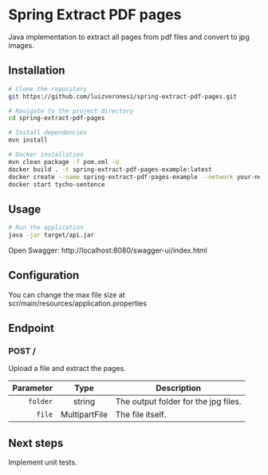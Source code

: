 # Spring Extract PDF pages

Java implementation to extract all pages from pdf files and convert to jpg images.

## Installation

```bash
# Clone the repository
git https://github.com/luizveronesi/spring-extract-pdf-pages.git

# Navigate to the project directory
cd spring-extract-pdf-pages

# Install dependencies
mvn install
```

```bash
# Docker installation
mvn clean package -f pom.xml -U
docker build . -t spring-extract-pdf-pages-example:latest
docker create --name spring-extract-pdf-pages-example --network your-network --ip x.x.x.x --restart unless-stopped spring-extract-pdf-pages-example:latest bash
docker start tycho-sentence
```

## Usage

```bash
# Run the application
java -jar target/api.jar
```

Open Swagger: http://localhost:8080/swagger-ui/index.html

## Configuration

You can change the max file size at scr/main/resources/application.properties

## Endpoint

### POST /

Upload a file and extract the pages.

| Parameter |     Type      | Description                          |
| --------: | :-----------: | ------------------------------------ |
|  `folder` |    string     | The output folder for the jpg files. |
|    `file` | MultipartFile | The file itself.                     |

## Next steps

Implement unit tests.
